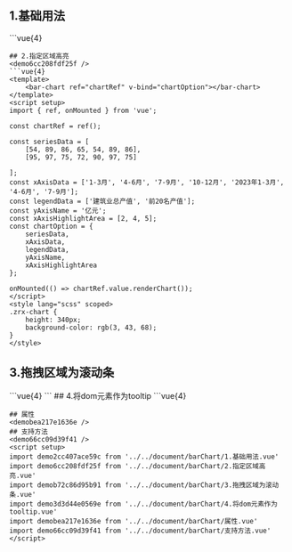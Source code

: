 ## 1.基础用法
<demo2cc407ace59c />
```vue{4}
<template>
    <bar-chart ref="chartRef" v-bind="chartOption"></bar-chart>
</template>
<script setup>
import { ref, onMounted } from 'vue';

const chartRef = ref();

const seriesData = [
    [54, 89, 86, 65, 54],
    [95, 97, 75, 72, 90]
];
const xAxisData = ['1-2月', '1-3月', '1-4月', '1-5月', '1-6月'];
const legendData = ['建筑业总产值', '前20名产值'];
const yAxisName = '亿元';
const chartOption = {
    seriesData,
    xAxisData,
    legendData,
    yAxisName
};

onMounted(() => chartRef.value.renderChart());
</script>
<style lang="scss" scoped>
.zrx-chart {
    height: 340px;
    background-color: rgb(3, 43, 68);
}
</style>

```
## 2.指定区域高亮
<demo6cc208fdf25f />
```vue{4}
<template>
    <bar-chart ref="chartRef" v-bind="chartOption"></bar-chart>
</template>
<script setup>
import { ref, onMounted } from 'vue';

const chartRef = ref();

const seriesData = [
    [54, 89, 86, 65, 54, 89, 86],
    [95, 97, 75, 72, 90, 97, 75]

];
const xAxisData = ['1-3月', '4-6月', '7-9月', '10-12月', '2023年1-3月', '4-6月', '7-9月'];
const legendData = ['建筑业总产值', '前20名产值'];
const yAxisName = '亿元';
const xAxisHighlightArea = [2, 4, 5];
const chartOption = {
    seriesData,
    xAxisData,
    legendData,
    yAxisName,
    xAxisHighlightArea
};

onMounted(() => chartRef.value.renderChart());
</script>
<style lang="scss" scoped>
.zrx-chart {
    height: 340px;
    background-color: rgb(3, 43, 68);
}
</style>
```
## 3.拖拽区域为滚动条
<demob72c86d95b91 />
```vue{4}
<template>
    <bar-chart ref="chartRef" v-bind="chartOption"></bar-chart>
</template>
<script setup>
import { ref, onMounted } from 'vue';

const chartRef = ref();

const seriesData = [
    [54, 89, 86, 65, 54, 53, 72],
    [95, 97, 75, 72, 90, 88, 54]
];
const xAxisData = ['周一', '周二', '周三', '周四', '周五', '周六', '周日'];
const legendData = ['统计金额', '开票金额'];
const showCount = 4;
const dataZoomType = 'slider';

const chartOption = {
    seriesData,
    xAxisData,
    legendData,
    showCount,
    dataZoomType
};

onMounted(() => chartRef.value.renderChart());

</script>
<style lang="scss" scoped>
.zrx-chart {
    height: 340px;
    background-color: rgb(3, 43, 68);
}
</style>
```
## 4.将dom元素作为tooltip
<demo3d3d44e0569e />
```vue{4}
<template>
    <div v-show="appendReady" class="custom-tooltip" ref="tooltipRef">
        <h4 class="tooltip-title">{{ tooltipTitle }}</h4>
        <div class="tooltip-content">{{ tooltipContent }}</div>
    </div>
    <bar-chart ref="chartRef" v-bind="chartOption"></bar-chart>
</template>
<script setup>
import { ref, onMounted } from 'vue';

const chartRef = ref();
// 自定义 tooltip 的 dom 对象
const tooltipRef = ref();
// 是否已经将 tooltip 加入
const appendReady = ref(false);
// 自定义 tooltip 标题
const tooltipTitle = ref('');
// 自定义 tooltip 内容
const tooltipContent = ref('');
// 配置项
const chartOption = {
    seriesData: [[54, 89, 86, 65, 54]],
    xAxisData: ['1-2月', '1-3月', '1-4月', '1-5月', '1-6月'],
    legendData: ['建筑业总产值'],
    yAxisName: '亿元',
    // 通过万能方法 beforeSetOption 修改
    beforeSetOption: option => {
        // tooltip.formatter 指定返回自定义 dom 元素
        option.tooltip.formatter = params => {
            // 显示预先隐藏隐藏的 tooltip
            !appendReady.value && (appendReady.value = true);
            // 通过 params 计算自定义 tooltip 的标题内容
            tooltipTitle.value = params[0].name;
            tooltipContent.value = params.slice(0, 1).map(n => `${ n.value }万元`).join(' ');
            return tooltipRef.value
        }
    }
};
onMounted(() => chartRef.value.renderChart());
</script>
<style lang="scss" scoped>
.zrx-chart {
    height: 340px;
    background-color: rgb(3, 43, 68);
}
.custom-tooltip {
    padding: 8px 12px;
    background-color: white;
    border-top-left-radius: 16px;
    border-bottom-right-radius: 16px;
    .tooltip-title {
        color: red;
    }
    .tooltip-content {
        color: orange;
    }
}
</style>

```
## 属性
<demobea217e1636e />
## 支持方法
<demo66cc09d39f41 />
<script setup>
import demo2cc407ace59c from '../../document/barChart/1.基础用法.vue'
import demo6cc208fdf25f from '../../document/barChart/2.指定区域高亮.vue'
import demob72c86d95b91 from '../../document/barChart/3.拖拽区域为滚动条.vue'
import demo3d3d44e0569e from '../../document/barChart/4.将dom元素作为tooltip.vue'
import demobea217e1636e from '../../document/barChart/属性.vue'
import demo66cc09d39f41 from '../../document/barChart/支持方法.vue'
</script>